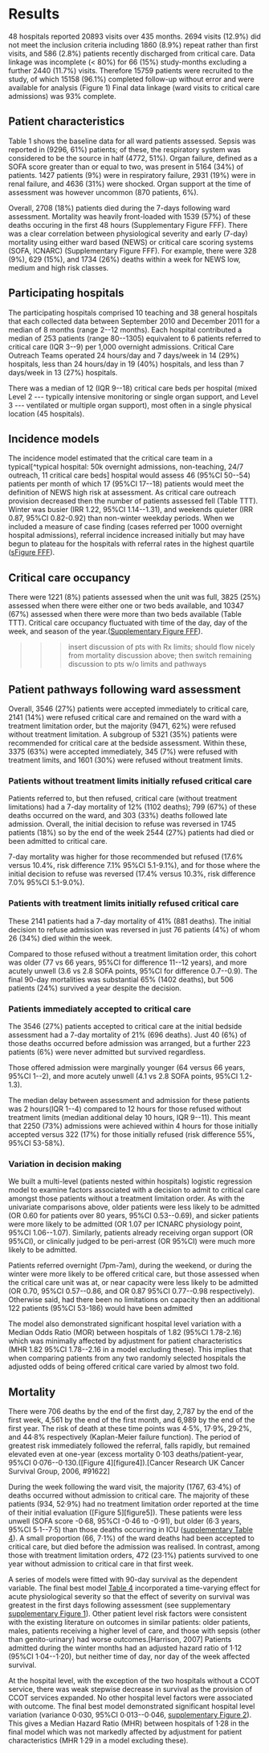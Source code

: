 Results
=======

48 hospitals reported 20893 visits over 435 months. 2694 visits (12.9%)
did not meet the inclusion criteria including 1860 (8.9%) repeat rather
than first visits, and 586 (2.8%) patients recently discharged from
critical care. Data linkage was incomplete (&lt; 80%) for 66 (15%)
study-months excluding a further 2440 (11.7%) visits. Therefore 15759
patients were recruited to the study, of which 15158 (96.1%) completed
follow-up without error and were available for analysis (Figure 1) Final
data linkage (ward visits to critical care admissions) was 93% complete.

Patient characteristics
-----------------------

Table 1 shows the baseline data for all ward patients assessed. Sepsis
was reported in (9296, 61%) patients; of these, the respiratory system
was considered to be the source in half (4772, 51%). Organ failure,
defined as a SOFA score greater than or equal to two, was present in
5164 (34%) of patients. 1427 patients (9%) were in respiratory failure,
2931 (19%) were in renal failure, and 4636 (31%) were shocked. Organ
support at the time of assessment was however uncommon (870 patients,
6%).

Overall, 2708 (18%) patients died during the 7-days following ward
assessment. Mortality was heavily front-loaded with 1539 (57%) of these
deaths occuring in the first 48 hours (Supplementary Figure FFF). There
was a clear correlation between physiological severity and early (7-day)
mortality using either ward based (NEWS) or critical care scoring
systems (SOFA, ICNARC) (Supplementary Figure FFF). For example, there
were 328 (9%), 629 (15%), and 1734 (26%) deaths within a week for NEWS
low, medium and high risk classes.

Participating hospitals
-----------------------

The participating hospitals comprised 10 teaching and 38 general
hospitals that each collected data between September 2010 and December
2011 for a median of 8 months (range 2--12 months). Each hospital
contributed a median of 253 patients (range 80--1305) equivalent to 6
patients referred to critical care (IQR 3--9) per 1,000 overnight
admissions. Critical Care Outreach Teams operated 24 hours/day and 7
days/week in 14 (29%) hospitals, less than 24 hours/day in 19 (40%)
hospitals, and less than 7 days/week in 13 (27%) hospitals.

There was a median of 12 (IQR 9--18) critical care beds per hospital
(mixed Level 2 --- typically intensive monitoring or single organ
support, and Level 3 --- ventilated or multiple organ support), most
often in a single physical location (45 hospitals).

Incidence models
----------------

The incidence model estimated that the critical care team in a
typical\[^typical hospital: 50k overnight admissions, non-teaching, 24/7
outreach, 11 critical care beds\] hospital would assess 46 (95%CI
50--54) patients per month of which 17 (95%CI 17--18) patients would
meet the definition of NEWS high risk at assessment. As critical care
outreach provision decreased then the number of patients assessed fell
(Table TTT). Winter was busier (IRR 1.22, 95%CI 1.14--1.31), and
weekends quieter (IRR 0.87, 95%CI 0.82-0.92) than non-winter weekday
periods. When we included a measure of case finding (cases referred per
1000 overnight hospital admissions), referral incidence increased
initially but may have begun to plateau for the hospitals with referral
rates in the highest quartile ([sFigure
FFF](../out/figures/count_news_high_rcs.jpg)).

Critical care occupancy
-----------------------

There were 1221 (8%) patients assessed when the unit was full, 3825
(25%) assessed when there were either one or two beds available, and
10347 (67%) assessed when there were more than two beds available (Table
TTT). Critical care occupancy fluctuated with time of the day, day of
the week, and season of the year.([Supplementary Figure
FFF](sfigureFFF)).

> > > insert discussion of pts with Rx limits; should flow nicely from
> > > mortality discussion above; then switch remaining discussion to
> > > pts w/o limits and pathways

<!-- 
                                        
                                        
     _ __ ___  ___ _   _ _ __ ___   ___ 
    | '__/ _ \/ __| | | | '_ ` _ \ / _ \
    | | |  __/\__ \ |_| | | | | | |  __/
    |_|  \___||___/\__,_|_| |_| |_|\___|
                                        
                                        
 -->
Patient pathways following ward assessment
------------------------------------------

Overall, 3546 (27%) patients were accepted immediately to critical care,
2141 (14%) were refused critical care and remained on the ward with a
treatment limitation order, but the majority (9471, 62%) were refused
without treatment limitation. A subgroup of 5321 (35%) patients were
recommended for critical care at the bedside assessment. Within these,
3375 (63%) were accepted immediately, 345 (7%) were refused with
treatment limits, and 1601 (30%) were refused without treatment limits.

### Patients without treatment limits initially refused critical care

Patients referred to, but then refused, critical care (without treatment
limitations) had a 7-day mortality of 12% (1102 deaths); 799 (67%) of
these deaths occurred on the ward, and 303 (33%) deaths followed late
admission. Overall, the initial decision to refuse was reversed in 1745
patients (18%) so by the end of the week 2544 (27%) patients had died or
been admitted to critical care.

7-day mortality was higher for those recommended but refused (17.6%
versus 10.4%, risk difference 7.1% 95%CI 5.1-9.1%), and for those where
the initial decision to refuse was reversed (17.4% versus 10.3%, risk
difference 7.0% 95%CI 5.1-9.0%).

### Patients with treatment limits initially refused critical care

These 2141 patients had a 7-day mortality of 41% (881 deaths). The
initial decision to refuse admission was reversed in just 76 patients
(4%) of whom 26 (34%) died within the week.

Compared to those refused without a treatment limitation order, this
cohort was older (77 vs 66 years, 95%CI for difference 11--12 years),
and more acutely unwell (3.6 vs 2.8 SOFA points, 95%CI for difference
0.7--0.9). The final 90-day mortalities was substantial 65% (1402
deaths), but 506 patients (24%) survived a year despite the decision.

### Patients immediately accepted to critical care

The 3546 (27%) patients accepted to critical care at the initial bedside
assessment had a 7-day mortality of 21% (696 deaths). Just 40 (6%) of
those deaths occurred before admission was arranged, but a further 223
patients (6%) were never admitted but survived regardless.

Those offered admission were marginally younger (64 versus 66 years,
95%CI 1--2), and more acutely unwell (4.1 vs 2.8 SOFA points, 95%CI
1.2-1.3).

The median delay between assessment and admission for these patients was
2 hours(IQR 1--4) compared to 12 hours for those refused without
treatment limits (median additional delay 10 hours, IQR 9--11). This
meant that 2250 (73%) admissions were achieved within 4 hours for those
initially accepted versus 322 (17%) for those initially refused (risk
difference 55%, 95%CI 53-58%).

### Variation in decision making

We built a multi-level (patients nested within hospitals) logistic
regression model to examine factors associated with a decision to admit
to critical care amongst those patients without a treatment limitation
order. As with the univariate comparisons above, older patients were
less likely to be admitted (OR 0.60 for patients over 80 years, 95%CI
0.53--0.69), and sicker patients were more likely to be admitted (OR
1.07 per ICNARC physiology point, 95%CI 1.06--1.07). Similarly, patients
already receiving organ support (OR 95%CI), or clinically judged to be
peri-arrest (OR 95%CI) were much more likely to be admitted.

Patients referred overnight (7pm-7am), during the weekend, or during the
winter were more likely to be offered critical care, but those assessed
when the critical care unit was at, or near capacity were less likely to
be admitted (OR 0.70, 95%CI 0.57--0.86, and OR 0.87 95%CI 0.77--0.98
respectively). Otherwise said, had there been no limitations on capacity
then an additional 122 patients (95%CI 53-186) would have been admitted

The model also demonstrated significant hospital level variation with a
Median Odds Ratio (MOR) between hospitals of 1.82 (95%CI 1.78-2.16)
which was minimally affected by adjustment for patient characteristics
(MHR 1.82 95%CI 1.78--2.16 in a model excluding these). This implies
that when comparing patients from any two randomly selected hospitals
the adjusted odds of being offered critical care varied by almost two
fold.

Mortality
---------

There were 706 deaths by the end of the first day, 2,787 by the end of
the first week, 4,561 by the end of the first month, and 6,989 by the
end of the first year. The risk of death at these time points was 4·5%,
17·9%, 29·2%, and 44·8% respectively (Kaplan-Meier failure function).
The period of greatest risk immediately followed the referral, falls
rapidly, but remained elevated even at one-year (excess mortality 0·103
deaths/patient-year, 95%CI 0·076--0·130.(\[Figure
4\]\[figure4\]).\[Cancer Research UK Cancer Survival Group, 2006,
\#91622\]

During the week following the ward visit, the majority (1767, 63·4%) of
deaths occurred without admission to critical care. The majority of
these patients (934, 52·9%) had no treatment limitation order reported
at the time of their initial evaluation (\[Figure 5\]\[figure5\]). These
patients were less unwell (SOFA score -0·68, 95%CI -0·46 to -0·91), but
older (6·3 years, 95%CI 5·1--7·5) than those deaths occurring in ICU
([supplementary Table 4](stb04_ward_vs_icu_deaths.ods)). A small
proportion (66, 7·1%) of the ward deaths had been accepted to critical
care, but died before the admission was realised. In contrast, among
those with treatment limitation orders, 472 (23·1%) patients survived to
one year without admission to critical care in that first week.

A series of models were fitted with 90-day survival as the dependent
variable. The final best model [Table 4](tb03_ward_survival_final.ods)
incorporated a time-varying effect for acute physiological severity so
that the effect of severity on survival was greatest in the first days
following assessment (see supplementary [supplementary Figure
1](sfig01_survival_icnarc0_ssresidual.pdf)). Other patient level risk
factors were consistent with the existing literature on outcomes in
similar patients: older patients, males, patients receiving a higher
level of care, and those with sepsis (other than genito-urinary) had
worse outcomes.\[Harrison, 2007\] Patients admitted during the winter
months had an adjusted hazard ratio of 1·12 (95%CI 1·04--1·20), but
neither time of day, nor day of the week affected survival.

At the hospital level, with the exception of the two hospitals without a
CCOT service, there was weak stepwise decrease in survival as the
provision of CCOT services expanded. No other hospital level factors
were associated with outcome. The final best model demonstrated
significant hospital level variation (variance 0·030, 95%CI
0·013--0·046, [supplementary Figure 2](sfig02_survival_reffects.pdf)).
This gives a Median Hazard Ratio (MHR) between hospitals of 1·28 in the
final model which was not markedly affected by adjustment for patient
characteristics (MHR 1·29 in a model excluding these).
